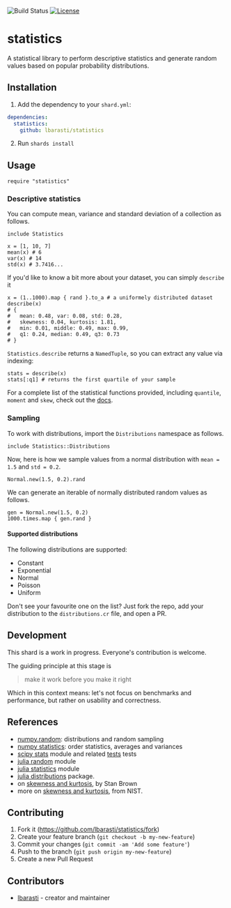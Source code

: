 ![Build Status](https://github.com/lbarasti/statistics/workflows/build/badge.svg)
[![License](https://img.shields.io/badge/license-MIT-blue.svg)](https://opensource.org/licenses/MIT)

# statistics

A statistical library to perform descriptive statistics and generate random values based on popular probability distributions.

## Installation

1. Add the dependency to your `shard.yml`:

```yaml
dependencies:
  statistics:
    github: lbarasti/statistics
```

2. Run `shards install`

## Usage

```crystal
require "statistics"
```

### Descriptive statistics
You can compute mean, variance and standard deviation of a collection as follows.
```crystal
include Statistics

x = [1, 10, 7]
mean(x) # 6
var(x) # 14
std(x) # 3.7416...
```

If you'd like to know a bit more about your dataset, you can simply `describe` it

```crystal
x = (1..1000).map { rand }.to_a # a uniformely distributed dataset
describe(x)
# {
#   mean: 0.48, var: 0.08, std: 0.28, 
#   skewness: 0.04, kurtosis: 1.81, 
#   min: 0.01, middle: 0.49, max: 0.99, 
#   q1: 0.24, median: 0.49, q3: 0.73
# }
```

`Statistics.describe` returns a `NamedTuple`, so you can extract any value via indexing:

```crystal
stats = describe(x)
stats[:q1] # returns the first quartile of your sample
```

For a complete list of the statistical functions provided, including `quantile`, `moment` and `skew`, check out the [docs](https://lbarasti.com/statistics/Statistics.html).

### Sampling
To work with distributions, import the `Distributions` namespace as follows.
```crystal
include Statistics::Distributions
```

Now, here is how we sample values from a normal distribution with `mean = 1.5` and `std = 0.2`.
```crystal
Normal.new(1.5, 0.2).rand
```

We can generate an iterable of normally distributed random values as follows.
```crystal
gen = Normal.new(1.5, 0.2)
1000.times.map { gen.rand }
```

#### Supported distributions
The following distributions are supported:
* Constant
* Exponential
* Normal
* Poisson
* Uniform

Don't see your favourite one on the list? Just fork the repo, add your distribution to the `distributions.cr` file, and open a PR.

## Development

This shard is a work in progress. Everyone's contribution is welcome.

The guiding principle at this stage is
> make it work before you make it right

Which in this context means: let's not focus on benchmarks and performance, but rather on usability and correctness.

## References
* [numpy.random](https://numpy.org/devdocs/reference/random/generator.html): distributions and random sampling
* [numpy statistics](https://numpy.org/devdocs/reference/routines.statistics.html#averages-and-variances): order statistics, averages and variances
* [scipy stats](https://github.com/scipy/scipy/blob/3de0d58/scipy/stats/stats.py) module and related [tests](https://github.com/scipy/scipy/blob/1150c4c033899a5a4556b7d34d6b137352b36b9e/scipy/stats/tests/test_stats.py) tests
* [julia random](https://docs.julialang.org/en/v1/stdlib/Random/) module
* [julia statistics](https://docs.julialang.org/en/v1/stdlib/Statistics/#Statistics.std) module
* [julia distributions](https://juliastats.org/Distributions.jl/latest/starting/) package.
* on [skewness and kurtosis](https://brownmath.com/stat/shape.htm), by Stan Brown
* more on [skewness and kurtosis](https://www.itl.nist.gov/div898/handbook/eda/section3/eda35b.htm), from NIST.

## Contributing

1. Fork it (<https://github.com/lbarasti/statistics/fork>)
2. Create your feature branch (`git checkout -b my-new-feature`)
3. Commit your changes (`git commit -am 'Add some feature'`)
4. Push to the branch (`git push origin my-new-feature`)
5. Create a new Pull Request

## Contributors

- [lbarasti](https://github.com/lbarasti) - creator and maintainer

